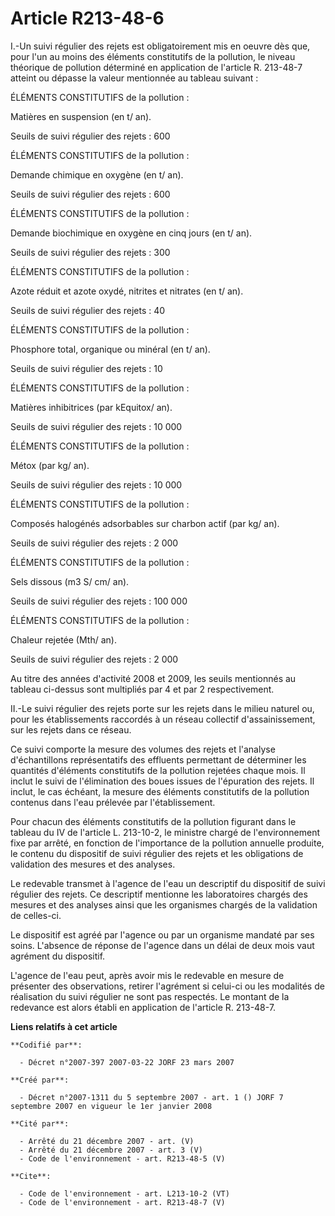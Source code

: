 # Article R213-48-6

I.-Un suivi régulier des rejets est obligatoirement mis en oeuvre dès que, pour l'un au moins des éléments constitutifs de la
pollution, le niveau théorique de pollution déterminé en application de l'article R. 213-48-7 atteint ou dépasse la valeur
mentionnée au tableau suivant : 

ÉLÉMENTS CONSTITUTIFS de la pollution : 

Matières en suspension (en t/ an). 

Seuils de suivi régulier des rejets : 600 

ÉLÉMENTS CONSTITUTIFS de la pollution : 

Demande chimique en oxygène (en t/ an). 

Seuils de suivi régulier des rejets : 600 

ÉLÉMENTS CONSTITUTIFS de la pollution : 

Demande biochimique en oxygène en cinq jours (en t/ an). 

Seuils de suivi régulier des rejets : 300 

ÉLÉMENTS CONSTITUTIFS de la pollution : 

Azote réduit et azote oxydé, nitrites et nitrates (en t/ an). 

Seuils de suivi régulier des rejets : 40 

ÉLÉMENTS CONSTITUTIFS de la pollution : 

Phosphore total, organique ou minéral (en t/ an). 

Seuils de suivi régulier des rejets : 10 

ÉLÉMENTS CONSTITUTIFS de la pollution : 

Matières inhibitrices (par kEquitox/ an). 

Seuils de suivi régulier des rejets : 10 000 

ÉLÉMENTS CONSTITUTIFS de la pollution : 

Métox (par kg/ an). 

Seuils de suivi régulier des rejets : 10 000 

ÉLÉMENTS CONSTITUTIFS de la pollution : 

Composés halogénés adsorbables sur charbon actif (par kg/ an). 

Seuils de suivi régulier des rejets : 2 000 

ÉLÉMENTS CONSTITUTIFS de la pollution : 

Sels dissous (m3 S/ cm/ an). 

Seuils de suivi régulier des rejets : 100 000 

ÉLÉMENTS CONSTITUTIFS de la pollution : 

Chaleur rejetée (Mth/ an). 

Seuils de suivi régulier des rejets : 2 000 

Au titre des années d'activité 2008 et 2009, les seuils mentionnés au tableau ci-dessus sont multipliés par 4 et par 2
respectivement. 

II.-Le suivi régulier des rejets porte sur les rejets dans le milieu naturel ou, pour les établissements raccordés à un
réseau collectif d'assainissement, sur les rejets dans ce réseau. 

Ce suivi comporte la mesure des volumes des rejets et l'analyse d'échantillons représentatifs des effluents permettant de
déterminer les quantités d'éléments constitutifs de la pollution rejetées chaque mois. Il inclut le suivi de l'élimination
des boues issues de l'épuration des rejets. Il inclut, le cas échéant, la mesure des éléments constitutifs de la pollution
contenus dans l'eau prélevée par l'établissement. 

Pour chacun des éléments constitutifs de la pollution figurant dans le tableau du IV de l'article L. 213-10-2, le ministre
chargé de l'environnement fixe par arrêté, en fonction de l'importance de la pollution annuelle produite, le contenu du
dispositif de suivi régulier des rejets et les obligations de validation des mesures et des analyses. 

Le redevable transmet à l'agence de l'eau un descriptif du dispositif de suivi régulier des rejets. Ce descriptif mentionne
les laboratoires chargés des mesures et des analyses ainsi que les organismes chargés de la validation de celles-ci. 

Le dispositif est agréé par l'agence ou par un organisme mandaté par ses soins. L'absence de réponse de l'agence dans un
délai de deux mois vaut agrément du dispositif. 

L'agence de l'eau peut, après avoir mis le redevable en mesure de présenter des observations, retirer l'agrément si celui-ci
ou les modalités de réalisation du suivi régulier ne sont pas respectés. Le montant de la redevance est alors établi en
application de l'article R. 213-48-7.

**Liens relatifs à cet article**

	**Codifié par**:

	  - Décret n°2007-397 2007-03-22 JORF 23 mars 2007

	**Créé par**:

	  - Décret n°2007-1311 du 5 septembre 2007 - art. 1 () JORF 7 septembre 2007 en vigueur le 1er janvier 2008

	**Cité par**:

	  - Arrêté du 21 décembre 2007 - art. (V)
	  - Arrêté du 21 décembre 2007 - art. 3 (V)
	  - Code de l'environnement - art. R213-48-5 (V)

	**Cite**:

	  - Code de l'environnement - art. L213-10-2 (VT)
	  - Code de l'environnement - art. R213-48-7 (V)
